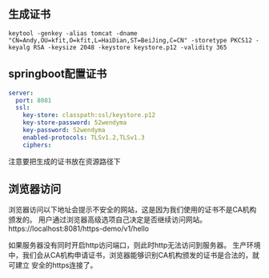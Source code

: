 ## 生成证书
```jshelllanguage
keytool -genkey -alias tomcat -dname "CN=Andy,OU=kfit,O=kfit,L=HaiDian,ST=BeiJing,C=CN" -storetype PKCS12 -keyalg RSA -keysize 2048 -keystore keystore.p12 -validity 365

```

## springboot配置证书
```yaml
server:
  port: 8081
  ssl:
    key-store: classpath:ssl/keystore.p12
    key-store-password: 52wendyma
    key-password: 52wendyma
    enabled-protocols: TLSv1.2,TLSv1.3
    ciphers:
```
注意要把生成的证书放在资源路径下

## 浏览器访问
浏览器访问以下地址会提示不安全的网站，这是因为我们使用的证书不是CA机构颁发的。
用户通过浏览器高级选项自己决定是否继续访问网站。
https://localhost:8081/https-demo/v1/hello

如果服务器没有同时开启http访问端口，则此时http无法访问到服务器。
生产环境中，我们会从CA机构申请证书，浏览器能够识别CA机构颁发的证书是合法的，就可建立
安全的https连接了。

